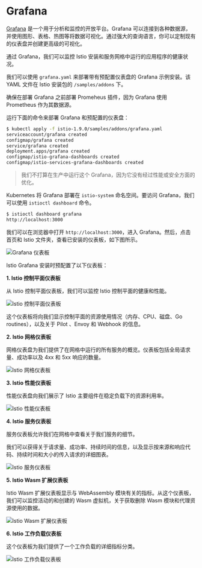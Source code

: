 # Grafana

[Grafana](https://grafana.com/) 是一个用于分析和监控的开放平台。Grafana 可以连接到各种数据源，并使用图形、表格、热图等将数据可视化。通过强大的查询语言，你可以定制现有的仪表盘并创建更高级的可视化。

通过 Grafana，我们可以监控 Istio 安装和服务网格中运行的应用程序的健康状况。

我们可以使用 `grafana.yaml` 来部署带有预配置仪表盘的 Grafana 示例安装。该 YAML 文件在 Istio 安装包的 `/samples/addons` 下。

确保在部署 Grafana 之前部署 Promeheus 插件，因为 Grafana 使用 Prometheus 作为其数据源。

运行下面的命令来部署 Grafana 和预配置的仪表盘：

```sh
$ kubectl apply -f istio-1.9.0/samples/addons/grafana.yaml
serviceaccount/grafana created
configmap/grafana created
service/grafana created
deployment.apps/grafana created
configmap/istio-grafana-dashboards created
configmap/istio-services-grafana-dashboards created
```

> 我们不打算在生产中运行这个 Grafana，因为它没有经过性能或安全方面的优化。

Kubernetes 将 Grafana 部署在 `istio-system` 命名空间。要访问 Grafana，我们可以使用 `istioctl dashboard` 命令。

```sh
$ istioctl dashboard grafana
http://localhost:3000
```

我们可以在浏览器中打开 `http://localhost:3000`，进入 Grafana。然后，点击首页和 Istio 文件夹，查看已安装的仪表板，如下图所示。

![Grafana 仪表板](../images/008i3skNly1gsxzlwj8nhj60i50hoq3q02.jpg)

Istio Grafana 安装时预配置了以下仪表板：

**1. Istio 控制平面仪表板**

从 Istio 控制平面仪表板，我们可以监控 Istio 控制平面的健康和性能。

![Istio 控制平面仪表板](../images/008i3skNly1gsxzp9t40gj30vu0ss41r.jpg)

这个仪表板将向我们显示控制平面的资源使用情况（内存、CPU、磁盘、Go routines），以及关于 Pilot 、Envoy 和 Webhook 的信息。

**2. Istio 网格仪表板**

网格仪表盘为我们提供了在网格中运行的所有服务的概览。仪表板包括全局请求量、成功率以及 4xx 和 5xx 响应的数量。

![Istio 网格仪表板](../images/008i3skNly1gsxztuxt4sj30su0rfgny.jpg)

**3. Istio 性能仪表板**

性能仪表盘向我们展示了 Istio 主要组件在稳定负载下的资源利用率。

![Istio 性能仪表板](../images/008i3skNly1gsxzvfrchmj30rw0um41m.jpg)

**4. Istio 服务仪表板**

服务仪表板允许我们在网格中查看关于我们服务的细节。

我们可以获得关于请求量、成功率、持续时间的信息，以及显示按来源和响应代码、持续时间和大小的传入请求的详细图表。

![Istio 服务仪表板](../images/008i3skNly1gsxzz72kwzj30rw0umq6r.jpg)

**5. Istio Wasm 扩展仪表板**

Istio Wasm 扩展仪表板显示与 WebAssembly 模块有关的指标。从这个仪表板，我们可以监控活动的和创建的 Wasm 虚拟机，关于获取删除 Wasm 模块和代理资源使用的数据。

![Istio Wasm 扩展仪表板](../images/008i3skNly1gtcuxkthdpj60ua0u0mzk02.jpg)

**6. Istio 工作负载仪表板**

这个仪表板为我们提供了一个工作负载的详细指标分类。

![Istio 工作负载仪表板](../images/008i3skNly1gsy00w9qlxj30rw0umq65.jpg)
